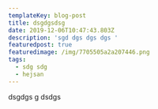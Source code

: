 ```yaml
---
templateKey: blog-post
title: dsgdgsdsg
date: 2019-12-06T10:47:43.803Z
description: 'sgd dgs dgs dgs '
featuredpost: true
featuredimage: /img/7705505a2a207446.png
tags:
  - sdg sdg
  - hejsan
---
```

 dsgdgs g dsdgs
